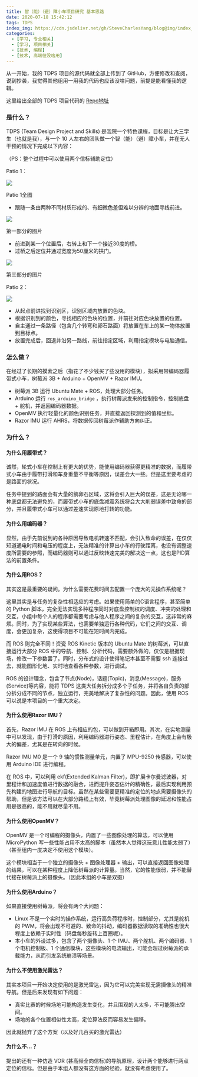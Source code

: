 ```yaml
---
title: 智（能）（避）障小车项目研究 基本思路
date: 2020-07-18 15:42:12
tags: TDPS
index_img: https://cdn.jsdelivr.net/gh/SteveCharlesYang/blog@img/index_img/tdps-design.jpg
categories:
  - [学习, 专业相关]
  - [学习, 项目相关]
  - [技术, 编程]
  - [技术, 高端但没啥用]
---
```


从一开始，我的 TDPS 项目的源代码就全部上传到了 GitHub，方便修改和查阅，说到抄袭，我觉得其他组用一用我的代码也应该没啥问题，前提是能看懂我的逻辑。

这里给出全部的 TDPS 项目代码的 [Repo地址](https://github.com/SteveCharlesYang/TDPS-Project)

### 是什么？

TDPS (Team Design Project and Skills) 是我院一个特色课程，目标是让大三学生（也就是我），与一个 10 人左右的团队做一个智（能）（避）障小车，并在无人干预的情况下完成以下内容：

（PS：整个过程中可以使用两个信标辅助定位）

Patio 1：

![](https://cdn.jsdelivr.net/gh/SteveCharlesYang/blog@img/tdps-design/patio1.jpg)

Patio 1全图

*   跟随一条由两种不同材质形成的、有细微色差但难以分辨的地面寻线前进。

![](https://cdn.jsdelivr.net/gh/SteveCharlesYang/blog@img/tdps-design/patio1_route.png)

第一部分的图片

*   前进到某一个位置后，右转上和下一个接近30度的桥。
*   过桥之后定位并通过宽度为50厘米的拱门。

![](https://cdn.jsdelivr.net/gh/SteveCharlesYang/blog@img/tdps-design/patio1_gate.png)

第三部分的图片

Patio 2：

![](https://cdn.jsdelivr.net/gh/SteveCharlesYang/blog@img/tdps-design/patio2.png)

*   从起点前进找到识别区，识别区域内放置的色块。
*   根据识别到的颜色，寻找相应的色块的位置，并前往对应色块放置的位置。
*   自主通过一条路径（包含几个转弯和卵石路面）将放置在车上的某一物体放置到目标点。
*   放置完成后，回退并沿另一路线，前往指定区域，利用指定模块与电脑通信。

### 怎么做？

在经过了长期的摸索之后（指花了不少钱买了些没用的模块），拟采用带编码器履带式小车，树莓派 3B + Arduino + OpenMV + Razor IMU。

*   树莓派 3B 运行 Ubuntu Mate + ROS，处理大部分任务。
*   Arduino 运行 `ros_arduino_bridge` ，执行树莓派发来的控制指令，控制底盘 + 舵机，并返回编码器数据。
*   OpenMV 执行轻量化的颜色识别任务，并直接返回探测到的值和坐标。
*   Razor IMU 运行 AHRS，将数据传回树莓派作辅助方向纠正。

### 为什么？

#### 为什么用履带式？

诚然，轮式小车在控制上有更大的优势，能使用编码器获得更精准的数据，而履带式小车由于履带打滑和车身重量不平衡等原因，误差会大一些。但是这里要考虑的是路面的状况。

任务中提到的路面会有大量的鹅卵石区域，这将会引入巨大的误差，这是无论哪一种底盘都无法避免的，而履带式小车的底盘减震系统将会大大削弱误差中致命的部分，并且履带式小车可以通过差速实现原地打转的功能。

#### 为什么用编码器？

显然，由于先前说到的各种原因导致电机转速不匹配，会引入致命的误差，在仅仅知道通电时间和电压的程度上，无法精准的计算出小车的行驶距离，也没有调整速度所需要的参照，而编码器则可以通过反映转速完美的解决这一点，这也是PID算法的前置条件。

#### 为什么用ROS？

其实这是最重要的疑问。为什么需要花费时间去配置一个庞大的元操作系统呢？

这里其实是与任务的复杂性相适应的考虑。如果使用简单的C语言程序，甚至简单的 Python 脚本，完全无法实现多种程序同时对底盘控制权的调度、冲突的处理和交互，小组中每个人的程序都需要考虑与他人程序之间的复杂的交互，这非常的麻烦。同时，为了实现某些算法，也需要单独运行各种代码，它们之间的交互、调度，会更加复杂，这使得项目不可能在短时间内完成。

而 ROS 则完全不同！资瓷 ROS Kinetic 版本的 Ubuntu Mate 的树莓派，可以直接运行大部分 ROS 中的导航、控制、分析代码，需要额外做的，仅仅是根据现场，修改一下参数罢了。同时，分布式的设计使得笔记本甚至不需要 ssh 连接过去，就能图形化地、实时地查看各种参数，进行调试。

ROS 的设计理念，包含了节点(Node)，话题(Topic)，消息(Message)，服务(Service)等内容，能将 TDPS 这类大任务拆分成多个子任务，并将各自负责的部分拆分成不同的节点，独立运行，完美地解决了复杂性的问题。因此，使用 ROS 可以说是本项目的一个重大决定。

#### 为什么使用Razor IMU？

首先，Razor IMU 在 ROS 上有相应的包，可以做到开箱即用。其次，在实地测量中可以发现，由于打滑的原因，利用编码器进行姿态、里程估计，在角度上会有极大的偏差，尤其是在转向的时候。

Razor IMU M0 是一个 9 轴的惯性测量单元，内置了 MPU-9250 传感器，可以使用 Arduino IDE 进行编程。

在 ROS 中，可以利用 ekf(Extended Kalman Filter)，即扩展卡尔曼滤波器，对里程计和加速度值进行数据的融合，进而提升姿态估计的精确性，最后实现利用预先构建的地图进行导航的目标。虽然在某些需要更精准的定位的地点需要摄像头的帮助，但是该方法可以在大部分路线上有效，毕竟树莓派处理图像的延迟和性能占用是很高的，能不用就尽量不用。

#### 为什么使用OpenMV？

OpenMV 是一个可编程的摄像头，内置了一些图像处理的算法，可以使用 MicroPython 写一些性能占用不太高的脚本（虽然本人觉得这玩意儿性能太弱了）（甚至组内一度决定不使用这个模块）。

这个模块相当于一个独立的摄像头 + 图像处理器 + 输出，可以直接返回图像处理的结果，可以在某种程度上降低树莓派的计算量。当然，它的性能很弱，并不能替代接在树莓派上的摄像头。（因此本组的小车是双摄）

#### 为什么使用Arduino？

如果直接使用树莓派，将会有两个大问题：

*   Linux 不是一个实时的操作系统，运行高负荷程序时，控制部分，尤其是舵机的 PWM，将会出现不可避的、致命的抖动，编码器数据读取的准确性也很大程度上依赖于实时性（码盘每秒旋转上百圈呢）。
*   本小车的外设过多，包含了两个摄像头、1 个 IMU、两个舵机、两个编码器、1 个电机控制板、1 个通信模块，这些模块的电流输出，可能会超过树莓派的承载能力，从而引发系统崩溃等场景。

#### 为什么不使用激光雷达？

其实本项目一开始决定使用的是激光雷达，因为它可以完美实现无需摄像头的精准导航。但是后来发现有如下问题：

*   真实比赛的时候场地可能构造发生变化，并且围观的人太多，不可能腾出空间。
*   场地的各个位置相似性太高，定位算法反而容易发生偏移。

因此就抛弃了这个方案（以及好几百买的激光雷达）

#### 为什么不…？

提出的还有一种仿造 VOR (甚高频全向信标)的导航原理，设计两个能够进行两点定位的信标。但是由于本组人都没有这方面的经验，就没有考虑使用了。
